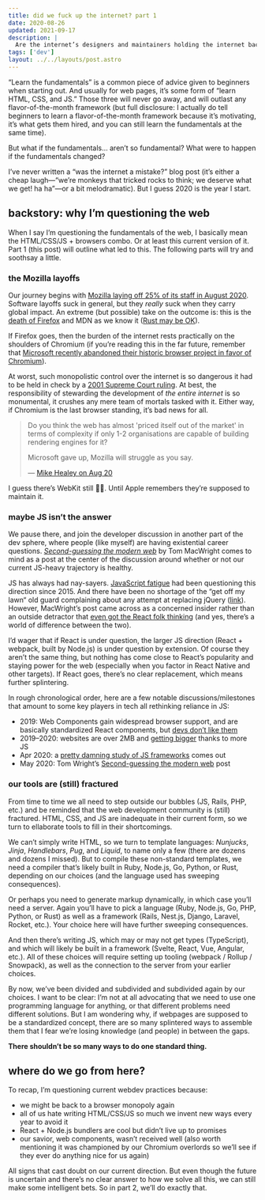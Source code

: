 ```yaml
---
title: did we fuck up the internet? part 1
date: 2020-08-26
updated: 2021-09-17
description: |
  Are the internet’s designers and maintainers holding the internet back from what it could be?
tags: ['dev']
layout: ../../layouts/post.astro
---
```


“Learn the fundamentals” is a common piece of advice given to beginners when starting out. And
usually for web pages, it’s some form of “learn HTML, CSS, and JS.” Those three will never go away,
and will outlast any flavor-of-the-month framework (but full disclosure: I actually do tell
beginners to learn a flavor-of-the-month framework because it’s motivating, it’s what gets them
hired, and you can still learn the fundamentals at the same time).

But what if the fundamentals… aren’t so fundamental? What were to happen if the fundamentals
changed?

I’ve never written a “was the internet a mistake?” blog post (it’s either a cheap laugh—“we’re
monkeys that tricked rocks to think; we deserve what we get! ha ha”—or a bit melodramatic). But I
guess 2020 is the year I start.

## backstory: why I’m questioning the web

When I say I’m questioning the fundamentals of the web, I basically mean the HTML/CSS/JS + browsers
combo. Or at least this current version of it. Part 1 (this post) will outline what led to this. The
following parts will try and soothsay a little.

### the Mozilla layoffs

Our journey begins with [Mozilla laying off 25% of its staff in August 2020][mozilla-layoffs].
Software layoffs suck in general, but they _really_ suck when they carry global impact. An extreme
(but possible) take on the outcome is: this is the [death of Firefox][cc] and MDN as we know it
([Rust may be OK][mozilla-rust]).

If Firefox goes, then the burden of the internet rests practically on the shoulders of Chromium (if
you’re reading this in the far future, remember that [Microsoft recently abandoned their historic
browser project in favor of Chromium][microsoft-chromium]).

At worst, such monopolistic control over the internet is so dangerous it had to be held in check by
a [2001 Supreme Court ruling][microsoft-v-us]. At best, the responsibility of stewarding the
development of _the entire internet_ is so monumental, it crushes any mere team of mortals tasked
with it. Either way, if Chromium is the last browser standing, it’s bad news for all.

> Do you think the web has almost 'priced itself out of the market' in terms of complexity if only
> 1-2 organisations are capable of building rendering engines for it?
>
> Microsoft gave up, Mozilla will struggle as you say.
>
> — [Mike Healey on Aug 20](https://twitter.com/i/status/1296573362223759361)

I guess there’s WebKit still 🤷‍♂️. Until Apple remembers they’re supposed to maintain it.

### maybe JS isn’t the answer

We pause there, and join the developer discussion in another part of the dev sphere, where people
(like myself) are having existential career questions. _[Second-guessing the modern
web][second-guessing-modern-web]_ by Tom MacWright comes to mind as a post at the center of the
discussion around whether or not our current JS-heavy trajectory is healthy.

JS has always had nay-sayers. [JavaScript fatigue][js-fatigue] had been questioning this direction
since 2015. And there have been no shortage of the “get off my lawn“ old guard complaining about any
attempt at replacing jQuery ([link][fuchs-react]). However, MacWright’s post came across as a
concerned insider rather than an outside detractor that [even got the React folk thinking][abramov]
(and yes, there’s a world of difference between the two).

I’d wager that if React is under question, the larger JS direction (React + webpack, built by
Node.js) is under question by extension. Of course they aren’t the same thing, but nothing has come
close to React’s popularity and staying power for the web (especially when you factor in React
Native and other targets). If React goes, there’s no clear replacement, which means further
splintering.

In rough chronological order, here are a few notable discussions/milestones that amount to some key
players in tech all rethinking reliance in JS:

- 2019: Web Components gain widespread browser support, and are basically standardized React
  components, but [devs don’t like them][wc-rh]
- 2019–2020: websites are over 2MB and [getting bigger][page-weight] thanks to more JS
- Apr 2020: a [pretty damning study of JS frameworks][cost-of-js] comes out
- May 2020: Tom Wright’s [Second-guessing the modern web][second-guessing-modern-web] post

### our tools are (still) fractured

From time to time we all need to step outside our bubbles (JS, Rails, PHP, etc.) and be reminded
that the web development community is (still) fractured. HTML, CSS, and JS are inadequate in their
current form, so we turn to ellaborate tools to fill in their shortcomings.

We can’t simply write HTML, so we turn to template languages: _Nunjucks_, _Jinja_, _Handlebars_,
_Pug_, and _Liquid_, to name only a few (there are dozens and dozens I missed). But to compile these
non-standard templates, we need a compiler that’s likely built in Ruby, Node.js, Go, Python, or
Rust, depending on our choices (and the language used has sweeping consequences).

Or perhaps you need to generate markup dynamically, in which case you’ll need a server. Again you’ll
have to pick a language (Ruby, Node.js, Go, PHP, Python, or Rust) as well as a framework (Rails,
Nest.js, Django, Laravel, Rocket, etc.). Your choice here will have further sweeping consequences.

And then there’s writing JS, which may or may not get types (TypeScript), and which will likely be
built in a framework (Svelte, React, Vue, Angular, etc.). All of these choices will require setting
up tooling (webpack / Rollup / Snowpack), as well as the connection to the server from your earlier
choices.

By now, we’ve been divided and subdivided and subdivided again by our choices. I want to be clear:
I’m not at all advocating that we need to use one programming language for anything, or that
different problems need different solutions. But I am wondering why, if webpages are supposed to be
a standardized concept, there are so many splintered ways to assemble them that I fear we’re losing
knowledge (and people) in between the gaps.

**There shouldn’t be so many ways to do one standard thing.**

## where do we go from here?

To recap, I’m questioning current webdev practices because:

- we might be back to a browser monopoly again
- all of us hate writing HTML/CSS/JS so much we invent new ways every year to avoid it
- React + Node.js bundlers are cool but didn’t live up to promises
- our savior, web components, wasn’t received well (also worth mentioning it was championed by our
  Chromium overlords so we’ll see if they ever do anything nice for us again)

All signs that cast doubt on our current direction. But even though the future is uncertain and
there’s no clear answer to how we solve all this, we can still make some intelligent bets. So in
part 2, we’ll do exactly that.

[abramov]: https://twitter.com/dan_abramov/status/1259614150386425858?s=20
[cc]: https://twitter.com/chriscoyier/status/1296573362223759361?s=20
[clean-start]: https://macwright.com/2020/08/22/clean-starts-for-the-web.html
[cost-of-js]: https://twitter.com/tkadlec/status/1252613423361376256?s=20
[fuchs-react]: https://twitter.com/search?q=%40thomasfuchs%20react&src=typed_query
[js-fatigue]: https://medium.com/@ericclemmons/javascript-fatigue-48d4011b6fc4
[laurie-voss]: https://seldo.com/posts/you-will-never-be-a-full-stack-developer
[page-weight]: https://twitter.com/scottjehl/status/1263492890979979264?s=20
[plan-e]: https://www.youtube.com/embed/PPEbmbWuBx4?start=8&end=25&rel=0
[microsoft-chromium]:
  https://www.theverge.com/2019/5/6/18527550/microsoft-chromium-edge-google-history-collaboration
[microsoft-v-us]: https://en.wikipedia.org/wiki/United_States_v._Microsoft_Corp.
[mozilla-layoffs]:
  https://www.theverge.com/2020/8/11/21363424/mozilla-layoffs-quarter-staff-250-people-new-revenue-focus
[mozilla-rust]:
  https://blog.rust-lang.org/2020/08/18/laying-the-foundation-for-rusts-future.html?ref=hvper.com
[second-guessing-modern-web]: https://macwright.com/2020/05/10/spa-fatigue.html
[so-survey]: https://insights.stackoverflow.com/survey/2020
[social-media]: https://www.apa.org/members/content/social-media-research
[svelte]: https://github.com/sveltejs/svelte
[wc-rh]: https://twitter.com/Rich_Harris/status/1198332398561353728?s=20
